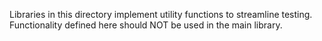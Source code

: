 Libraries in this directory implement utility functions to streamline testing.
Functionality defined here should NOT be used in the main library.
